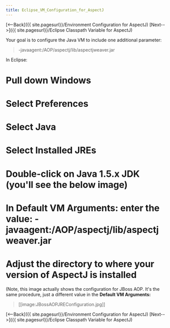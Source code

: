 ```yaml
---
title: Eclipse_VM_Configuration_for_AspectJ
---
```

[<--Back]({{ site.pagesurl}}/Environment Configuration for AspectJ) [Next-->]({{ site.pagesurl}}/Eclipse Classpath Variable for AspectJ)

Your goal is to configure the Java VM to include one additional parameter:
> -javaagent:/AOP/aspectj/lib/aspectjweaver.jar

In Eclipse:
# Pull down **Windows**
# Select **Preferences**
# Select **Java**
# Select **Installed JREs**
# Double-click on **Java 1.5.x JDK** (you'll see the below image)
# In **Default VM Arguments:** enter the **value:** -javaagent:/AOP/aspectj/lib/aspectjweaver.jar
# Adjust the directory to where your version of AspectJ is installed
(Note, this image actually shows the configuration for JBoss AOP. It's the same procedure, just a different value in the **Default VM Arguments:**

> [[image:JBossAOPJREConfiguration.jpg]]

[<--Back]({{ site.pagesurl}}/Environment Configuration for AspectJ) [Next-->]({{ site.pagesurl}}/Eclipse Classpath Variable for AspectJ)